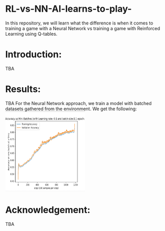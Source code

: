 # RL-vs-NN-AI-learns-to-play-

In this repository, we will learn what the difference is when it comes to training a game with a Neural Network vs training a game with Reinforced Learning using Q-tables.

# Introduction:
TBA

# Results:
TBA
For the Neural Network approach, we train a model with batched datasets gathered from the environment. We get the following:
<img src ="https://github.com/yvielcastillejos/RL-vs-NN-AI-learns-to-play-/blob/main/TrainvsValid.png" height = "250" width="250">

# Acknowledgement:
TBA
